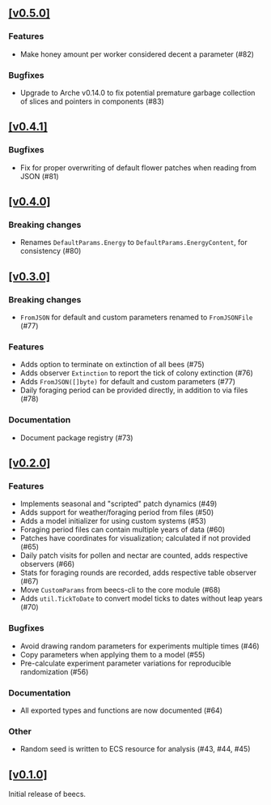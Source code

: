 ## [[v0.5.0]](https://github.com/mlange-42/beecs/compare/v0.4.1...v0.5.0)

### Features

* Make honey amount per worker considered decent a parameter (#82)

### Bugfixes

* Upgrade to Arche v0.14.0 to fix potential premature garbage collection of slices and pointers in components (#83)

## [[v0.4.1]](https://github.com/mlange-42/beecs/compare/v0.4.0...v0.4.1)

### Bugfixes

* Fix for proper overwriting of default flower patches when reading from JSON (#81)

## [[v0.4.0]](https://github.com/mlange-42/beecs/compare/v0.3.0...v0.4.0)

### Breaking changes

* Renames `DefaultParams.Energy` to `DefaultParams.EnergyContent`, for consistency (#80)

## [[v0.3.0]](https://github.com/mlange-42/beecs/compare/v0.2.0...v0.3.0)

### Breaking changes

* `FromJSON` for default and custom parameters renamed to `FromJSONFile` (#77)

### Features

- Adds option to terminate on extinction of all bees (#75)
- Adds observer `Extinction` to report the tick of colony extinction (#76)
- Adds `FromJSON([]byte)` for default and custom parameters (#77)
- Daily foraging period can be provided directly, in addition to via files (#78)

### Documentation

- Document package registry (#73)

## [[v0.2.0]](https://github.com/mlange-42/beecs/compare/v0.1.0...v0.2.0)

### Features

- Implements seasonal and "scripted" patch dynamics (#49)
- Adds support for weather/foraging period from files (#50)
- Adds a model initializer for using custom systems (#53)
- Foraging period files can contain multiple years of data (#60)
- Patches have coordinates for visualization; calculated if not provided (#65)
- Daily patch visits for pollen and nectar are counted, adds respective observers (#66)
- Stats for foraging rounds are recorded, adds respective table observer (#67)
- Move `CustomParams` from beecs-cli to the core module (#68)
- Adds `util.TickToDate` to convert model ticks to dates without leap years (#70)

### Bugfixes

- Avoid drawing random parameters for experiments multiple times (#46)
- Copy parameters when applying them to a model (#55)
- Pre-calculate experiment parameter variations for reproducible randomization (#56)

### Documentation

- All exported types and functions are now documented (#64)

### Other

- Random seed is written to ECS resource for analysis (#43, #44, #45)

## [[v0.1.0]](https://github.com/mlange-42/beecs/tree/v0.1.0)

Initial release of beecs.
